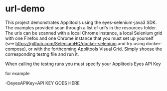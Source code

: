 # url-demo
This project demonstrates Applitools using the eyes-selenium-java3 SDK. The examples provided scan through a list of url's in the resources folder. The urls can be scanned with a local Chrome instance, a local Selenium grid with one Firefox and one Chrome instance that you must set up yourself (see https://github.com/SeleniumHQ/docker-selenium and try using docker-compose), or with the forthcoming Applitools Visual Grid. Simply shoose the corresponding testng file and run it.

When calling the testng runs you must specify your Applitools Eyes API Key

for example 

-DeyesAPIKey=API KEY GOES HERE
  
